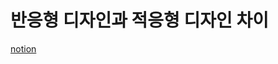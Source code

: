 # 반응형 디자인과 적응형 디자인 차이
[notion](https://concise-drain-a57.notion.site/7595287c339547a0912ce92419f2ea23)
